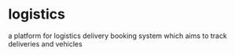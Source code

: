 # logistics
a platform for logistics delivery booking system which aims to track deliveries and vehicles
